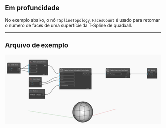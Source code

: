 ## Em profundidade
No exemplo abaixo, o nó `TSplineTopology.FacesCount` é usado para retornar o número de faces de uma superfície da T-Spline de quadball.
___
## Arquivo de exemplo

![TSplineTopology.FacesCount](./Autodesk.DesignScript.Geometry.TSpline.TSplineTopology.FacesCount_img.jpg)
